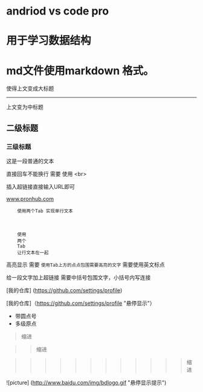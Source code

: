 # andriod vs code pro
# 用于学习数据结构

md文件使用markdown 格式。
======================

使得上文变成大标题

---------------

上文变为中标题

## 二级标题

### 三级标题

这是一段普通的文本 

直接回车不能换行 需要 使用 \<br> 
<br>

插入超链接直接输入URL即可<br>

www.pronhub.com

		使用两个Tab 实现单行文本

<br>

		使用
        两个
        Tab
        让行文本在一起

高亮显示 需要 `使用Tab上方的点点包围需要高亮的文字` 需要使用英文标点<br>


给一段文字加上超链接 需要中括号包围文字，小括号内写连接

[我的仓库] (https://github.com/settings/profile)

[我的仓库]（https://github.com/settings/profile "悬停显示"）

* 带圆点号
* 	多级原点

>缩进

>>缩进 

>>>>>>>>>>>>缩进


![picture]
(http://www.baidu.com/img/bdlogo.gif "悬停显示提示")



